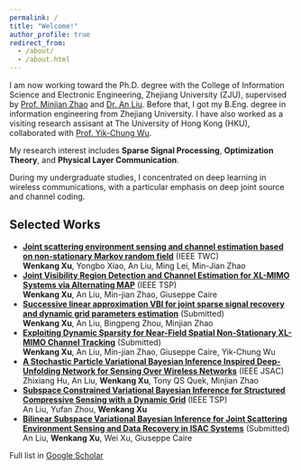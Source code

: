 ```yaml
---
permalink: /
title: "Welcome!"
author_profile: true
redirect_from: 
  - /about/
  - /about.html
---
```


I am now working toward the Ph.D. degree with the College of Information Science and Electronic Engineering, Zhejiang University (ZJU), supervised by [Prof. Minjian Zhao](https://person.zju.edu.cn/0003171) and [Dr. An Liu](https://person.zju.edu.cn/anliu). Before that, I got my B.Eng. degree in information engineering from Zhejiang University. I have also worked as a visiting research assisant at The University of Hong Kong (HKU), collaborated with [Prof. Yik-Chung Wu](https://www.eee.hku.hk/~ycwu/).

My research interest includes **Sparse Signal Processing**, **Optimization Theory**, and **Physical Layer Communication**.

During my undergraduate studies, I concentrated on deep learning in wireless communications, with a particular emphasis on deep joint source and channel coding.

Selected Works
------
- [**Joint scattering environment sensing and channel estimation based on non-stationary Markov random field**](https://ieeexplore.ieee.org/abstract/document/10250200) (IEEE TWC)<br>
**Wenkang Xu**, Yongbo Xiao, An Liu, Ming Lei, Min-Jian Zhao<br>
- [**Joint Visibility Region Detection and Channel Estimation for XL-MIMO Systems via Alternating MAP**](https://ieeexplore.ieee.org/abstract/document/10715712) (IEEE TSP)<br>
**Wenkang Xu**, An Liu, Min-jian Zhao, Giuseppe Caire<br>
- [**Successive linear approximation VBI for joint sparse signal recovery and dynamic grid parameters estimation**](https://arxiv.org/abs/2307.09149) (Submitted)<br>
**Wenkang Xu**, An Liu, Bingpeng Zhou, Minjian Zhao<br>
- [**Exploiting Dynamic Sparsity for Near-Field Spatial Non-Stationary XL-MIMO Channel Tracking**](https://arxiv.org/abs/2412.19475) (Submitted)<br>
**Wenkang Xu**, An Liu, Min-jian Zhao, Giuseppe Caire, Yik-Chung Wu<br>
- [**A Stochastic Particle Variational Bayesian Inference Inspired Deep-Unfolding Network for Sensing Over Wireless Networks**](https://ieeexplore.ieee.org/abstract/document/10557666) (IEEE JSAC)<br>
Zhixiang Hu, An Liu, **Wenkang Xu**, Tony QS Quek, Minjian Zhao<br>
- [**Subspace Constrained Variational Bayesian Inference for Structured Compressive Sensing with a Dynamic Grid**](https://ieeexplore.ieee.org/abstract/document/10852191) (IEEE TSP)<br>
An Liu, Yufan Zhou, **Wenkang Xu**<br>
- [**Bilinear Subspace Variational Bayesian Inference for Joint Scattering Environment Sensing and Data Recovery in ISAC Systems**](https://arxiv.org/abs/2502.00811) (Submitted)<br>
An Liu, **Wenkang Xu**, Wei Xu, Giuseppe Caire<br>


Full list in [Google Scholar](https://scholar.google.com/citations?user=eUBbjbsAAAAJ)
